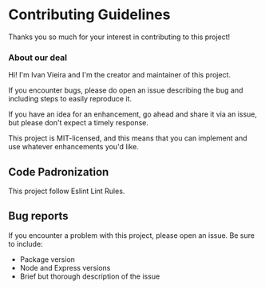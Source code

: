 # Contributing Guidelines

Thanks you so much for your interest in contributing to this project!

### About our deal

Hi! I'm Ivan Vieira and I'm the creator and maintainer of this project.

If you encounter bugs, please do open an issue describing the bug and including steps to easily reproduce it.

If you have an idea for an enhancement, go ahead and share it via an issue, but please don't expect a timely response.

This project is MIT-licensed, and this means that you can implement and use whatever enhancements you'd like.

## Code Padronization

This project follow Eslint Lint Rules.

## Bug reports

If you encounter a problem with this project, please open an issue. Be sure to include:

- Package version
- Node and Express versions
- Brief but thorough description of the issue
